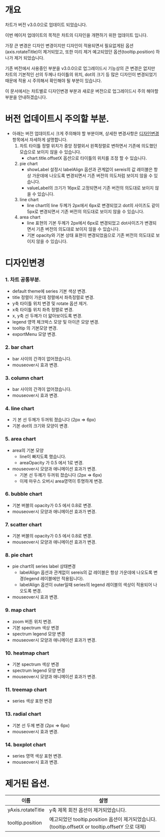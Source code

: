 
# 개요
 차트가 버전 v3.0.0으로 업데이트 되었습니다.

이번 메이저 업데이트의 목적은 차트의 디자인을 개편하기 위한 업데이트 입니다.

가장 큰 변경은 디자인 변경이지만 디자인이 적용되면서 필요없게된 옵션(axis.rotateTitle)이 제거되었고, 또한 미리 제거 예고되었던 옵션(tooltip.position) 하나가 제거 되었습니다.

기존 버전에서 사용중인 부분을 v3.0.0으로 업그레이드시 기능상의 큰 변경은 없지만 차트의 기본적인 선의 두께나 타이틀의 위치, dot의 크기 등 많은 디자인이 변경되었기 때문에 적용 시 주의해서 확인해야 될 부분이 있습니다.

이 문서에서는 차트별로 디자인변경 부분과 새로운 버전으로 업그레이드시 주의 해야할 부분을 안내하겠습니다.

# 버전 업데이트시 주의할 부분.
* 아래는 버전 업데이트시 크게 주의해야 할 부분이며, 상세한 변경사항은 [디자인변경](#디자인변경) 항목에서 자세하게 설명합니다.
    1. 차트 타이틀 정렬 위치가 중앙 정렬외서 왼쪽정렬로 변하면서 기존에 의도했던 모습으로 보이지 않을 수 있습니다.
        - chart.title.offsetX 옵션으로 타이틀의 위치를 조정 할 수 있습니다.
    2. pie chart
        - showLabel 설정시 labelAlign 옵션과 관계없이 sereis의 값 레이블은 항상 가운데에 나오도록 변경되면서 기존 버전의 의도처럼 보이지 않을 수 있습니다.
        - valueLabel의 크기가 16px로 고정되면서 기존 버전의 의도대로 보이지 않을 수 있습니다.
    3. line chart
        - line chart의 line 두께가 2px에서 6px로 변경되었고 dot의 사이즈도 같이 5px로 변경되면서 기존 버전의 의도대로 보이지 않을 수 있습니다.
    4. area chart
        - line 표현의 기본 두께가 2px에서 6px로 변경되었고 dot사이즈가 변경되면서 기존 버전의 의도대로 보이지 않을 수 있습니다.
        - 기본 opacity와 기본 상태 표현이 변경되었음으로 기존 버전의 의도대로 보이지 않을 수 있습니다.



# 디자인변경
### 1. 차트 공통부분.
- default theme에 series 기본 색상 변경.
- title 정렬이 가운데 정렬에서 좌측정렬로 변경.
- y축 타이틀 위치 변경 및 rotate 옵션 제거.
- x축 타이틀 위치 좌측 정렬로 변경.
- x, y축 선 두께가 더 얇아보이도록 변경.
- legend 영역 체크박스 모양 및 아이콘 모양 변경.
- tooltip 의 기본모양 변경.
- exportMenu 모양 변경.

### 2. bar chart
- bar 사이의 간격이 없어졌습니다.
- mouseover시 효과 변경.

### 3. column chart
- bar 사이의 간격이 없어졌습니다.
- mouseover시 효과 변경.

### 4. line chart
- 기
본 선 두께가 두꺼워 졌습니다 (2px => 6px)
- 기본 dot의 크기와 모양이 변경.

### 5. area chart
- area의 기본 모양
  - line이 빠지도록 했습니다.
  - areaOpacity 가 0.5 에서 1로 변경.
- mouseover시 모양과 애니메이션 효과가 변경.
  - 기본 선 두께가 두꺼워 졌습니다 (2px => 6px)
  - 이제 마우스 오버시 area영역이 투명하게 변경.

### 6. bubble chart
- 기본 버블의 opacity가 0.5 에서 0.8로 변경.
- mouseover시 모양과 애니메이션 효과가 변경.

### 7. scatter chart
- 기본 버블의 opacity가 0.5 에서 0.8로 변경.
- mouseover시 모양과 애니메이션 효과가 변경.

### 8. pie chart
- pie chart의 series label 상태변경
  - labelAlign 옵션과 관계없이 sereis의 값 레이블은 항상 가운데에 나오도록 변경(legend 레이블에만 적용됩니다).
  - labelAlign 옵션이 outer일때 series의 legend 레이블의 색상이 적용되어 나오도록 변경.
- mouseover시 효과 변경.

### 9. map chart
- zoom 버튼 위치 변경.
- 기본 spectrum 색상 변경
- spectrum legend 모양 변경
- mouseover시 모양과 애니메이션 효과가 변경.

### 10. heatmap chart
- 기본 spectrum 색상 변경
- spectrum legend 모양 변경
- mouseover시 모양과 애니메이션 효과가 변경.

### 11. treemap chart
- series 색상 표현 변경

### 13. radial chart
- 기본 선 두께 변경 (2px => 6px)
- mouseover시 효과 변경.

### 14. boxplot chart
- series 영역 색상 표현 변경.
- mouseover시 효과 변경.




# 제거된 옵션.
| 이름 | 설명 |
| --- | --- |
| yAxis.rotateTitle | y축 제목 회전 옵션이 제거되었습니다. |
| tooltip.position | 예고되었던 tooltip.position 옵션이 제거되었습니다. (tooltip.offsetX or tooltip.offsetY 으로 대체) |
